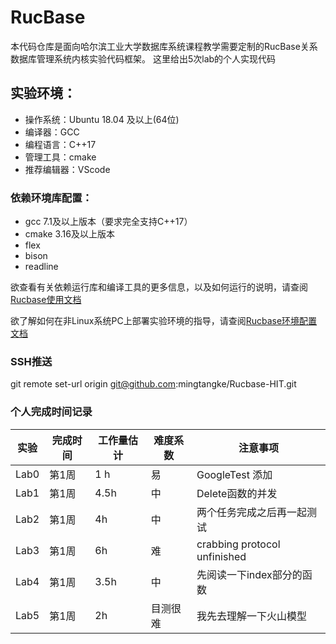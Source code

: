 # RucBase
本代码仓库是面向哈尔滨工业大学数据库系统课程教学需要定制的RucBase关系数据库管理系统内核实验代码框架。
这里给出5次lab的个人实现代码

## 实验环境：
- 操作系统：Ubuntu 18.04 及以上(64位)
- 编译器：GCC
- 编程语言：C++17
- 管理工具：cmake
- 推荐编辑器：VScode

### 依赖环境库配置：
- gcc 7.1及以上版本（要求完全支持C++17）
- cmake 3.16及以上版本
- flex
- bison
- readline

欲查看有关依赖运行库和编译工具的更多信息，以及如何运行的说明，请查阅[Rucbase使用文档](docs/Rucbase使用文档.md)

欲了解如何在非Linux系统PC上部署实验环境的指导，请查阅[Rucbase环境配置文档](docs/Rucbase环境配置文档.md)
### SSH推送
git remote set-url origin git@github.com:mingtangke/Rucbase-HIT.git
  
### 个人完成时间记录

| **实验**     | **完成时间** | **工作量估计** | **难度系数** |**注意事项**|
| ------------ | -------------------| ----------------- | -------------- | ---------------------------|
| Lab0         | 第1周               | 1 h               |    易          | GoogleTest 添加             |
| Lab1         | 第1周               | 4.5h              |   中           | Delete函数的并发             |
| Lab2         | 第1周               | 4h                |   中           | 两个任务完成之后再一起测试      |
| Lab3         | 第1周               | 6h                |   难           | crabbing protocol unfinished|
| Lab4         | 第1周               | 3.5h                |   中         | 先阅读一下index部分的函数     |
| Lab5         | 第1周               | 2h                |   目测很难         | 我先去理解一下火山模型     |






